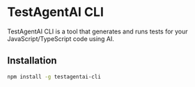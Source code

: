 # TestAgentAI CLI

TestAgentAI CLI is a tool that generates and runs tests for your JavaScript/TypeScript code using AI.

## Installation

```bash
npm install -g testagentai-cli